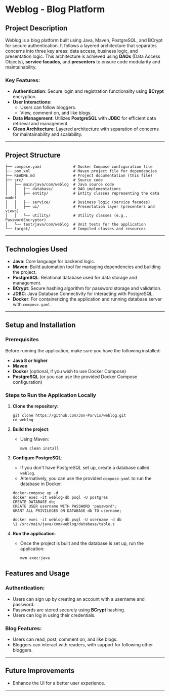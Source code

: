 # Weblog - Blog Platform

## Project Description

Weblog is a blog platform built using Java, Maven, PostgreSQL, and BCrypt for secure authentication. It follows a layered architecture that separates concerns into three key areas: data access, business logic, and presentation logic. This architecture is achieved using **DAOs** (Data Access Objects), **service facades**, and **presenters** to ensure code modularity and maintainability.

### Key Features:
- **Authentication**: Secure login and registration functionality using **BCrypt** encryption.
- **User Interactions**: 
  - Users can follow bloggers.
  - View, comment on, and like blogs.
- **Data Management**: Utilizes **PostgreSQL** with **JDBC** for efficient data retrieval and management.
- **Clean Architecture**: Layered architecture with separation of concerns for maintainability and scalability.

---

## Project Structure

```
├── compose.yaml              # Docker Compose configuration file
├── pom.xml                   # Maven project file for dependencies
├── README.md                 # Project documentation (this file)
├── src/                      # Source code
│   ├── main/java/com/weblog  # Java source code
│   │   ├── database/         # DAO implementations
│   │   ├── entity/           # Entity classes representing the data model
│   │   ├── service/          # Business logic (service facades)
│   │   ├── ui/               # Presentation layer (presenters and views)
│   │   └── utility/          # Utility classes (e.g., PasswordEncryptor)
│   └── test/java/com/weblog  # Unit tests for the application
└── target/                   # Compiled classes and resources
```

---

## Technologies Used

- **Java**: Core language for backend logic.
- **Maven**: Build automation tool for managing dependencies and building the project.
- **PostgreSQL**: Relational database used for data storage and management.
- **BCrypt**: Secure hashing algorithm for password storage and validation.
- **JDBC**: Java Database Connectivity for interacting with PostgreSQL.
- **Docker**: For containerizing the application and running database server with `compose.yaml`.

---

## Setup and Installation

### Prerequisites

Before running the application, make sure you have the following installed:

- **Java 8 or higher**
- **Maven**
- **Docker** (optional, if you wish to use Docker Compose)
- **PostgreSQL** (or you can use the provided Docker Compose configuration)

### Steps to Run the Application Locally

1. **Clone the repository**:
   ```
   git clone https://github.com/Jon-Purvis/weblog.git
   cd weblog
   ```

2. **Build the project**:
   - Using Maven:
     ```
     mvn clean install
     ```

3. **Configure PostgreSQL**:
   - If you don't have PostgreSQL set up, create a database called `weblog`.
   - Alternatively, you can use the provided `compose.yaml` to run the database in Docker.
   ```
   docker-compose up -d
   docker exec -it weblog-db psql -U postgres
   CREATE DATABASE db;
   CREATE USER username WITH PASSWORD 'password';
   GRANT ALL PRIVILEGES ON DATABASE db TO username;
   ```

   ```
   docker exec -it weblog-db psql -U username -d db
   \i /src/main/java/com/weblog/database/table.s
   ```

4. **Run the application**:
   - Once the project is built and the database is set up, run the application:
     ```
     mvn exec:java
     ```



## Features and Usage

### Authentication:
- Users can sign up by creating an account with a username and password.
- Passwords are stored securely using **BCrypt** hashing.
- Users can log in using their credentials.

### Blog Features:
- Users can read, post, comment on, and like blogs.
- Bloggers can interact with readers, with support for following other bloggers.

---

## Future Improvements

- Enhance the UI for a better user experience.

---

